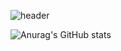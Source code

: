 ![header](https://capsule-render.vercel.app/api?type=waving&color=auto&height=300&section=header&text=반갑습니다!%20&fontSize=90)

![Anurag's GitHub stats](https://github-readme-stats-git-masterrstaa-rickstaa.vercel.app/api?username=rexRUBY&show_icons=true&theme=dark)
